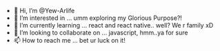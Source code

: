 - 👋 Hi, I’m @Yew-Arlife
- 👀 I’m interested in ... umm exploring my Glorious Purpose?!
- 🌱 I’m currently learning ... react and react native.. well? We r family xD
- 💞️ I’m looking to collaborate on ... javascript, hmm..ya for sure 
- 📫 How to reach me ... bet ur luck on it! 

<!---
Yew-Arlife/Yew-Arlife is a ✨ special ✨ repository because its `README.md` (this file) appears on your GitHub profile.
You can click the Preview link to take a look at your changes.
--->
